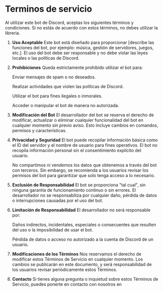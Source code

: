 # Terminos de servicio

Al utilizar este bot de Discord, aceptas los siguientes términos y condiciones. Si no estás de acuerdo con estos términos, no debes utilizar la libreria.


1. **Uso Aceptable**
Este bot está diseñado para proporcionar [describe las funciones del bot, por ejemplo: música, gestión de servidores, juegos, etc.]. El uso del bot debe ser responsable y no debe violar las leyes locales o las políticas de Discord.


2. **Prohibiciones**
Queda estrictamente prohibido utilizar el bot para:

    Enviar mensajes de spam o no deseados.


    Realizar actividades que violen las políticas de Discord.


    Utilizar el bot para fines ilegales o inmorales.


    Acceder o manipular el bot de manera no autorizada.


4. **Modificación del Bot**
El desarrollador del bot se reserva el derecho de modificar, actualizar o eliminar cualquier funcionalidad del bot en cualquier momento sin previo aviso. Esto incluye cambios en comandos, permisos y características.

5. **Privacidad y Seguridad**
El bot puede recopilar información básica como el ID del servidor y el nombre de usuario para fines operativos. El bot no recopila información personal sin el consentimiento explícito del usuario.

    No compartimos ni vendemos los datos que obtenemos a través del bot con terceros. Sin embargo, se recomienda a los usuarios revisar los permisos del bot para garantizar que solo tenga acceso a lo necesario.

6. **Exclusión de Responsabilidad**
El bot se proporciona "tal cual", sin ninguna garantía de funcionamiento continuo o sin errores. El desarrollador no se responsabiliza por cualquier daño, pérdida de datos o interrupciones causadas por el uso del bot.

7. **Limitación de Responsabilidad**
El desarrollador no será responsable por:

    Daños indirectos, incidentales, especiales o consecuentes que resulten del uso o la imposibilidad de usar el bot.

    Pérdida de datos o acceso no autorizado a la cuenta de Discord de un usuario.

8. **Modificaciones de los Términos**
Nos reservamos el derecho de modificar estos Términos de Servicio en cualquier momento. Los cambios se publicarán en este documento, y será responsabilidad de los usuarios revisar periódicamente estos Términos.

9. **Contacto**
Si tienes alguna pregunta o inquietud sobre estos Términos de Servicio, puedes ponerte en contacto con nosotros en